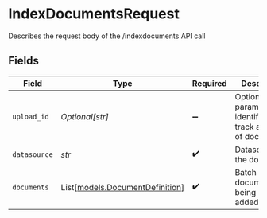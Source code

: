 # IndexDocumentsRequest

Describes the request body of the /indexdocuments API call


## Fields

| Field                                                              | Type                                                               | Required                                                           | Description                                                        |
| ------------------------------------------------------------------ | ------------------------------------------------------------------ | ------------------------------------------------------------------ | ------------------------------------------------------------------ |
| `upload_id`                                                        | *Optional[str]*                                                    | :heavy_minus_sign:                                                 | Optional id parameter to identify and track a batch of documents.  |
| `datasource`                                                       | *str*                                                              | :heavy_check_mark:                                                 | Datasource of the documents                                        |
| `documents`                                                        | List[[models.DocumentDefinition](../models/documentdefinition.md)] | :heavy_check_mark:                                                 | Batch of documents being added/updated                             |